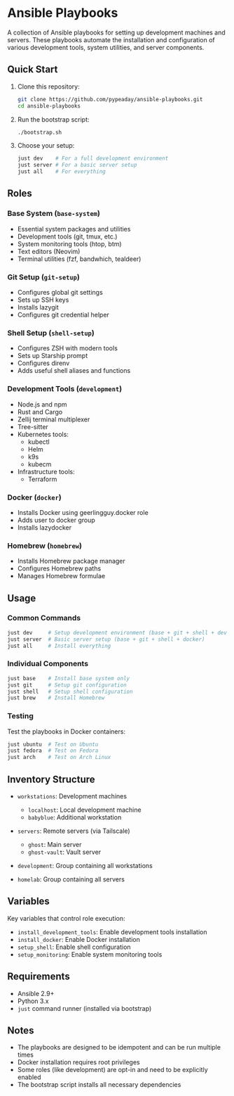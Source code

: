# Ansible Playbooks

A collection of Ansible playbooks for setting up development machines and servers. These playbooks automate the installation and configuration of various development tools, system utilities, and server components.

## Quick Start

1. Clone this repository:
   ```bash
   git clone https://github.com/pypeaday/ansible-playbooks.git
   cd ansible-playbooks
   ```

2. Run the bootstrap script:
   ```bash
   ./bootstrap.sh
   ```

3. Choose your setup:
   ```bash
   just dev    # For a full development environment
   just server # For a basic server setup
   just all    # For everything
   ```

## Roles

### Base System (`base-system`)
- Essential system packages and utilities
- Development tools (git, tmux, etc.)
- System monitoring tools (htop, btm)
- Text editors (Neovim)
- Terminal utilities (fzf, bandwhich, tealdeer)

### Git Setup (`git-setup`)
- Configures global git settings
- Sets up SSH keys
- Installs lazygit
- Configures git credential helper

### Shell Setup (`shell-setup`)
- Configures ZSH with modern tools
- Sets up Starship prompt
- Configures direnv
- Adds useful shell aliases and functions

### Development Tools (`development`)
- Node.js and npm
- Rust and Cargo
- Zellij terminal multiplexer
- Tree-sitter
- Kubernetes tools:
  - kubectl
  - Helm
  - k9s
  - kubecm
- Infrastructure tools:
  - Terraform

### Docker (`docker`)
- Installs Docker using geerlingguy.docker role
- Adds user to docker group
- Installs lazydocker

### Homebrew (`homebrew`)
- Installs Homebrew package manager
- Configures Homebrew paths
- Manages Homebrew formulae

## Usage

### Common Commands

```bash
just dev     # Setup development environment (base + git + shell + dev tools + brew)
just server  # Basic server setup (base + git + shell + docker)
just all     # Install everything
```

### Individual Components

```bash
just base    # Install base system only
just git     # Setup git configuration
just shell   # Setup shell configuration
just brew    # Install Homebrew
```

### Testing

Test the playbooks in Docker containers:
```bash
just ubuntu  # Test on Ubuntu
just fedora  # Test on Fedora
just arch    # Test on Arch Linux
```

## Inventory Structure

- `workstations`: Development machines
  - `localhost`: Local development machine
  - `babyblue`: Additional workstation

- `servers`: Remote servers (via Tailscale)
  - `ghost`: Main server
  - `ghost-vault`: Vault server

- `development`: Group containing all workstations
- `homelab`: Group containing all servers

## Variables

Key variables that control role execution:
- `install_development_tools`: Enable development tools installation
- `install_docker`: Enable Docker installation
- `setup_shell`: Enable shell configuration
- `setup_monitoring`: Enable system monitoring tools

## Requirements

- Ansible 2.9+
- Python 3.x
- `just` command runner (installed via bootstrap)

## Notes

- The playbooks are designed to be idempotent and can be run multiple times
- Docker installation requires root privileges
- Some roles (like development) are opt-in and need to be explicitly enabled
- The bootstrap script installs all necessary dependencies

